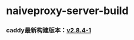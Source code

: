 # naiveproxy-server-build
### caddy最新构建版本：[v2.8.4-1](https://github.com/nomeqc/naiveproxy-server-build/releases/download/v2.8.4-1/caddy)